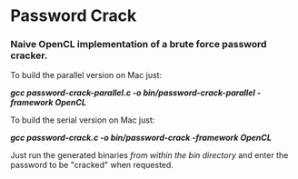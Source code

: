 # Password Crack
### Naive OpenCL implementation of a brute force password cracker.

To build the parallel version on Mac just:

**_gcc password-crack-parallel.c -o bin/password-crack-parallel -framework OpenCL_**

To build the serial version on Mac just:

**_gcc password-crack.c -o bin/password-crack -framework OpenCL_**

Just run the generated binaries _from within the bin directory_ and enter the password to be "cracked" when requested.